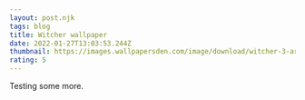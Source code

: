 ```yaml
---
layout: post.njk
tags: blog
title: Witcher wallpaper
date: 2022-01-27T13:03:53.244Z
thumbnail: https://images.wallpapersden.com/image/download/witcher-3-artstation-fan-art_a2hqaW2UmZqaraWkpJRnamtlrWZpaWU.jpg
rating: 5
---
```

Testing some more.